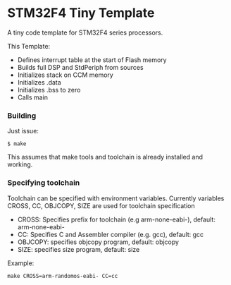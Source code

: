 STM32F4 Tiny Template
=====================

A tiny code template for STM32F4 series processors.

This Template:
- Defines interrupt table at the start of Flash memory
- Builds full DSP and StdPeriph from sources
- Initializes stack on CCM memory
- Initializes .data
- Initializes .bss to zero
- Calls main

### Building

Just issue:

```
$ make
```

This assumes that make tools and toolchain is already installed and working.


### Specifying toolchain

Toolchain can be specified with environment variables.
Currently variables CROSS, CC, OBJCOPY, SIZE are used for toolchain specification
- CROSS: Specifies prefix for toolchain (e.g arm-none-eabi-), default: arm-none-eabi-
- CC: Specifies C and Assembler compiler (e.g. gcc), default: gcc
- OBJCOPY: specifies objcopy program, default: objcopy
- SIZE: specifies size program, default: size

Example:
```
make CROSS=arm-randomos-eabi- CC=cc
```



